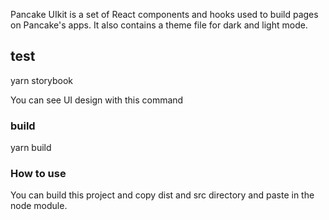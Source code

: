 Pancake UIkit is a set of React components and hooks used to build pages on Pancake's apps. It also contains a theme file for dark and light mode.

## test

yarn storybook

You can see UI design with this command

### build

yarn build

### How to use

You can build this project and copy dist and src directory and paste in the node module.